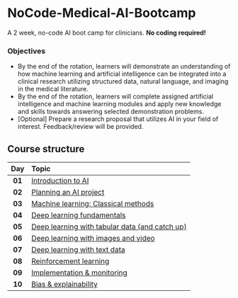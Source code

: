 # NoCode-Medical-AI-Bootcamp

A 2 week, no-code AI boot camp for clinicians. **No coding required!**

### Objectives

- By the end of the rotation, learners will demonstrate an understanding of how machine learning and artificial intelligence can be integrated into a clinical research utilizing structured data, natural language, and imaging in the medical literature.
- By the end of the rotation, learners will complete assigned artificial intelligence and machine learning modules and apply new knowledge and skills towards answering selected demonstration problems.
- [Optional] Prepare a research proposal that utilizes AI in your field of interest. Feedback/review will be provided. 

## Course structure
| **Day** | **Topic** |
:---: | :--- |
**01** | [Introduction to AI](<01 - Intro to AI.md>) |
**02** | [Planning an AI project](<02 - Planning an AI project.md>) |
**03** | [Machine learning: Classical methods](<03 - Classical machine learning.md>) |
**04** | [Deep learning fundamentals](<04 - Deep learning fundamentals.md>) |
**05** | [Deep learning with tabular data (and catch up)](<05 - Deep learning with tabular data.md>) |
**06** | [Deep learning with images and video](<06 - Deep learning with images and video.md>) |
**07** | [Deep learning with text data](<07 - Deep learning with text data.md>) |
**08** | [Reinforcement learning](<08 - Reinforcement learning.md>) |
**09** | [Implementation & monitoring](<09 - Implementation and monitoring.md>) |
**10** | [Bias & explainability](<10 - Bias and explainability.md>) |
